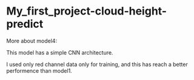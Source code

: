# My_first_project-cloud-height-predict

More about model4:

This model has a simple CNN architecture. 

I used only red channel data only for training, and this has reach a better performence than model1.

